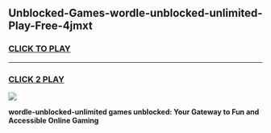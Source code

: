 
## Unblocked-Games-wordle-unblocked-unlimited-Play-Free-4jmxt
<h3>
<a href="https://premium76.site?title=wordle-unblocked-unlimited&ref=20M">CLICK TO PLAY</a></h3>
<hr>

<h3>
<a href="https://premium76.site?title=wordle-unblocked-unlimited&ref=20M">CLICK 2 PLAY</a>
  
</h3>

<a href="https://premium76.site?title=wordle-unblocked-unlimited&ref=19M"><img src="https://clearcache.store/games.png"></a>


**wordle-unblocked-unlimited games unblocked: Your Gateway to Fun and Accessible Online Gaming**
